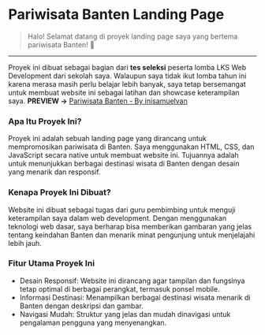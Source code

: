 # Pariwisata Banten Landing Page
> Halo! Selamat datang di proyek landing page saya yang bertema pariwisata Banten! 🌴
---
Proyek ini dibuat sebagai bagian dari **tes seleksi** peserta lomba LKS Web Development dari sekolah saya. Walaupun saya tidak ikut lomba tahun ini karena merasa masih perlu belajar lebih banyak, saya tetap bersemangat untuk membuat website ini sebagai latihan dan showcase keterampilan saya. **PREVIEW ->** [Pariwisata Banten - By inisamuelvan](https://samuelvanwilson.github.io/pariwisata-banten/)

### Apa Itu Proyek Ini?
Proyek ini adalah sebuah landing page yang dirancang untuk mempromosikan pariwisata di Banten. Saya menggunakan HTML, CSS, dan JavaScript secara native untuk membuat website ini. Tujuannya adalah untuk menunjukkan berbagai destinasi wisata di Banten dengan desain yang menarik dan responsif.

### Kenapa Proyek Ini Dibuat?
Website ini dibuat sebagai tugas dari guru pembimbing untuk menguji keterampilan saya dalam web development. Dengan menggunakan teknologi web dasar, saya berharap bisa memberikan gambaran yang jelas tentang keindahan Banten dan menarik minat pengunjung untuk menjelajahi lebih jauh.

### Fitur Utama Proyek Ini
- Desain Responsif: Website ini dirancang agar tampilan dan fungsinya tetap optimal di berbagai perangkat, termasuk ponsel mobile.
- Informasi Destinasi: Menampilkan berbagai destinasi wisata menarik di Banten dengan deskripsi dan gambar.
- Navigasi Mudah: Struktur yang jelas dan mudah dinavigasi untuk pengalaman pengguna yang menyenangkan.

